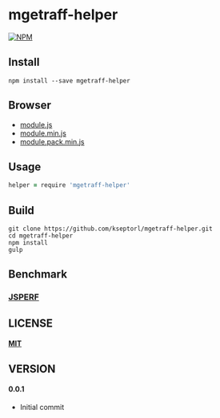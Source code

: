 # mgetraff-helper

[![NPM][npm-image]][npm-url]

## Install
```
npm install --save mgetraff-helper
```

## Browser
* [module.js][dist-browser-js-url]
* [module.min.js][min-dist-browser-js-url]
* [module.pack.min.js][pack-min-dist-browser-js-url]

## Usage

```coffeescript
helper = require 'mgetraff-helper'
```

## Build
```
git clone https://github.com/kseptorl/mgetraff-helper.git
cd mgetraff-helper
npm install
gulp
```

## Benchmark
###  [JSPERF][jsperf-url]

LICENSE
-------
#### [MIT](LICENSE)

VERSION
-------
#### 0.0.1
* Initial commit

[npm-image]: https://nodei.co/npm/mgetraff-helper
[npm-url]: https://nodei.co/npm/mgetraff-helper

[jsperf-url]: http://jsperf.com/mgetraff-helper

[dist-browser-js-url]: https://github.com/kseptorl/mgetraff-helper/module.js
[min-dist-browser-js-url]: https://github.com/kseptorl/mgetraff-helper/module.min.js
[pack-min-dist-browser-js-url]: https://github.com/kseptorl/mgetraff-helper/module.pack.min.js
